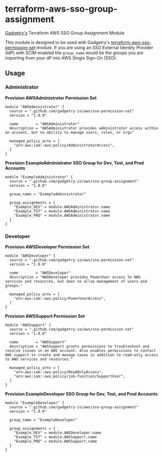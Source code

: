 # terraform-aws-sso-group-assignment

[Gadgetry's](https://gadgetry.io) Terraform AWS SSO Group Assignment Module

This module is designed to be used with Gadgetry's [terraform-aws-sso-permission-set](https://github.com/gadgetry-io/terraform-aws-sso-permission-set) module. If you are using an SSO External Identity Provider (IdP) with SCIM enabled the `group_name` would be the groups you are importing from your dP into AWS Single Sign-On (SSO).

## Usage

### Administrator

**Provision AWSAdministrator Permission Set**

    module "AWSAdministrator" {
      source = ".github.com/gadgetry-io/aws/sso-permission-set"
      version = "1.0.0"

      name        = "AWSAdministrator"
      description = "AWSAdministrator provides administrator access within an account, but no ability to manage users, roles, or orgs"

      managed_policy_arns = [
        "arn:aws:iam::aws:policy/AdministratorAccess",
      ]
    }

**Provision ExampleAdministrator SSO Group for Dev, Test, and Prod Accounts**

    module "ExampleAdministrator" {
      source = ".github.com/gadgetry-io/aws/sso-group-assignment"
      version = "1.0.0"

      group_name = "ExampleAdministrator"

      group_assignments = {
        "Example_DEV" = module.AWSAdministrator.name
        "Example_TST" = module.AWSAdministrator.name
        "Example_PRD" = module.AWSAdministrator.name
      }
    }

### Developer

**Provision AWSDeveloper Permission Set**

    module "AWSDeveloper" {
      source = ".github.com/gadgetry-io/aws/sso-permission-set"
      version = "1.0.0"

      name        = "AWSDeveloper"
      description = "AWSDeveloper provides PowerUser access to AWS services and resources, but does no allow management of users and groups."

      managed_policy_arns = [
        "arn:aws:iam::aws:policy/PowerUserAccess",
      ]
    }

**Provision AWSSupport Permission Set**

    module "AWSSupport" {
      source = ".github.com/gadgetry-io/aws/sso-permission-set"
      version = "1.0.0"

      name        = "AWSSupport"
      description = "AWSSupport grants permissions to troubleshoot and resolve issues in an AWS account. Also enables permissions to contact AWS support to create and manage cases in addition to read-only access to AWS services and resources."

      managed_policy_arns = [
        "arn:aws:iam::aws:policy/ReadOnlyAccess",
        "arn:aws:iam::aws:policy/job-function/SupportUser",
      ]
    }

**Provision ExampleDeveloper SSO Group for Dev, Test, and Prod Accounts** 

    module "ExampleDeveloper" {
      source = ".github.com/gadgetry-io/aws/sso-group-assignment"
      version = "1.0.0"

      group_name = "ExampleDeveloper"

      group_assignments = {
        "Example_DEV" = module.AWSDeveloper.name
        "Example_TST" = module.AWSSupport.name
        "Example_PRD" = module.AWSSupport.name
      }
    }

